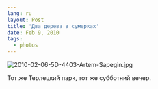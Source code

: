 ```yaml
---
lang: ru
layout: Post
title: 'Два дерева в сумерках'
date: Feb 9, 2010
tags:
  - photos
---
```


![2010-02-06-5D-4403-Artem-Sapegin.jpg](upload://2010-02-06-5D-4403-Artem-Sapegin.jpg)

Тот же Терлецкий парк, тот же субботний вечер.
